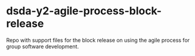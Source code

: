 # dsda-y2-agile-process-block-release
Repo with support files for the block release on using the agile process for group software development.
